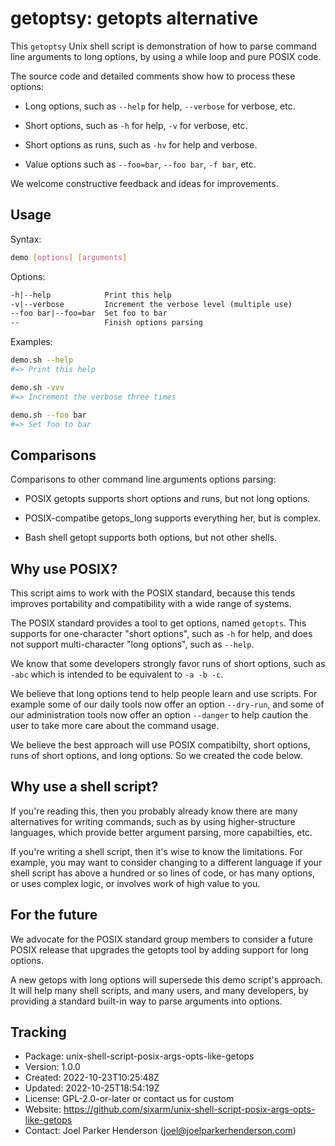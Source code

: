 # getoptsy: getopts alternative

This `getoptsy` Unix shell script is demonstration of how to parse command
line arguments to long options, by using a while loop and pure POSIX code.

The source code and detailed comments show how to process these options:

  * Long options, such as `--help` for help, `--verbose` for verbose, etc.

  * Short options, such as `-h` for help, `-v` for verbose, etc.

  * Short options as runs, such as `-hv` for help and verbose.

  * Value options such as `--foo=bar`, `--foo bar`, `-f bar`, etc.

We welcome constructive feedback and ideas for improvements.


## Usage

Syntax:

```sh
demo [options] [arguments]
```

Options:

```txt
-h|--help            Print this help
-v|--verbose         Increment the verbose level (multiple use)
--foo bar|--foo=bar  Set foo to bar
--                   Finish options parsing
```

Examples:

```sh
demo.sh --help 
#=> Print this help

demo.sh -vvv 
#=> Increment the verbose three times

demo.sh --foo bar 
#=> Set foo to bar
```

## Comparisons

Comparisons to other command line arguments options parsing:

* POSIX getopts supports short options and runs, but not long options.

* POSIX-compatibe getops_long supports everything her, but is complex.

* Bash shell getopt supports both options, but not other shells.


## Why use POSIX?

This script aims to work with the POSIX standard, because this tends
improves portability and compatibility with a wide range of systems.

The POSIX standard provides a tool to get options, named `getopts`.
This supports for one-character "short options", such as `-h` for help,
and does not support multi-character "long options", such as `--help`.

We know that some developers strongly favor runs of short options,
such as `-abc` which is intended to be equivalent to `-a -b -c`.

We believe that long options tend to help people learn and use scripts.
For example some of our daily tools now offer an option `--dry-run`,
and some of our administration tools now offer an option `--danger`
to help caution the user to take more care about the command usage.

We believe the best approach will use POSIX compatibilty, short options,
runs of short options, and long options. So we created the code below.


## Why use a shell script?

If you're reading this, then you probably already know there are many
alternatives for writing commands, such as by using higher-structure
languages, which provide better argument parsing, more capabilties, etc.

If you're writing a shell script, then it's wise to know the limitations.
For example, you may want to consider changing to a different language if
your shell script has above a hundred or so lines of code, or has many
options, or uses complex logic, or involves work of high value to you.


## For the future

We advocate for the POSIX standard group members to consider a future POSIX
release that upgrades the getopts tool by adding support for long options.

A new getops with long options will supersede this demo script's approach.
It will help many shell scripts, and many users, and many developers,
by providing a standard built-in way to parse arguments into options.


## Tracking

* Package: unix-shell-script-posix-args-opts-like-getops
* Version: 1.0.0
* Created: 2022-10-23T10:25:48Z
* Updated: 2022-10-25T18:54:19Z
* License: GPL-2.0-or-later or contact us for custom
* Website: https://github.com/sixarm/unix-shell-script-posix-args-opts-like-getops
* Contact: Joel Parker Henderson (joel@joelparkerhenderson.com)
